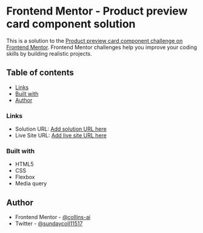 # Frontend Mentor - Product preview card component solution

This is a solution to the [Product preview card component challenge on Frontend Mentor](https://www.frontendmentor.io/challenges/product-preview-card-component-GO7UmttRfa). Frontend Mentor challenges help you improve your coding skills by building realistic projects. 

## Table of contents

  - [Links](#links)
  - [Built with](#built-with)
- [Author](#author)

### Links

- Solution URL: [Add solution URL here](https://github.com/collins-ai/product-preview.git)
- Live Site URL: [Add live site URL here](https://collins-ai.github.io/product-preview/)

### Built with

- HTML5
- CSS
- Flexbox
- Media query

## Author

- Frontend Mentor - [@collins-ai](https://www.frontendmentor.io/collins-ai/yourusername)
- Twitter - [@sundaycoll11517](https://www.twitter.com/sundaycoll11517)
